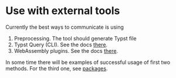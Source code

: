 # Use with external tools
Currently the best ways to communicate is using

1. Preprocessing. The tool should generate Typst file
2. Typst Query (CLI). See the docs [there](https://typst.app/docs/reference/meta/query#command-line-queries).
3. WebAssembly plugins. See the docs [there](https://typst.app/docs/reference/foundations/plugin/).

In some time there will be examples of successful usage of first two methods. For the third one, see [packages](../packages/index.md).
